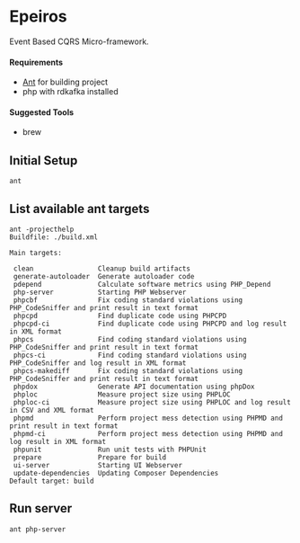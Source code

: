 # Epeiros

Event Based CQRS Micro-framework.

#### Requirements
 - [Ant](https://ant.apache.org/) for building project
 - php with rdkafka installed
 
#### Suggested Tools
 - brew
  
## Initial Setup
```
ant
```
## List available ant targets
```
ant -projecthelp
Buildfile: ./build.xml

Main targets:

 clean                Cleanup build artifacts
 generate-autoloader  Generate autoloader code
 pdepend              Calculate software metrics using PHP_Depend
 php-server           Starting PHP Webserver
 phpcbf               Fix coding standard violations using PHP_CodeSniffer and print result in text format
 phpcpd               Find duplicate code using PHPCPD
 phpcpd-ci            Find duplicate code using PHPCPD and log result in XML format
 phpcs                Find coding standard violations using PHP_CodeSniffer and print result in text format
 phpcs-ci             Find coding standard violations using PHP_CodeSniffer and log result in XML format
 phpcs-makediff       Fix coding standard violations using PHP_CodeSniffer and print result in text format
 phpdox               Generate API documentation using phpDox
 phploc               Measure project size using PHPLOC
 phploc-ci            Measure project size using PHPLOC and log result in CSV and XML format
 phpmd                Perform project mess detection using PHPMD and print result in text format
 phpmd-ci             Perform project mess detection using PHPMD and log result in XML format
 phpunit              Run unit tests with PHPUnit
 prepare              Prepare for build
 ui-server            Starting UI Webserver
 update-dependencies  Updating Composer Dependencies
Default target: build

```

## Run server
```
ant php-server
```